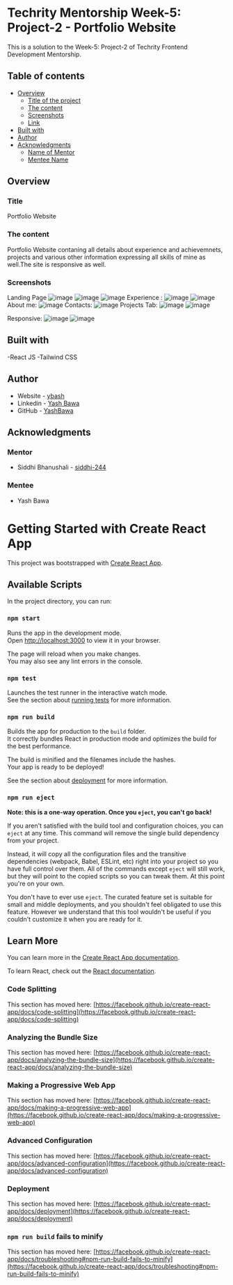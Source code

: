 # Techrity Mentorship Week-5: Project-2 - Portfolio Website

This is a solution to the Week-5: Project-2 of Techrity Frontend Development Mentorship. 

## Table of contents

- [Overview](#overview)
  - [Title of the project](#title)
  - [The content](#the-content)
  - [Screenshots](#screenshots)
  - [Link](#link)
- [Built with](#built-with)
- [Author](#author)
- [Acknowledgments](#acknowledgments)
   - [Name of Mentor](#mentor)
   - [Mentee Name](#mentee)

## Overview

### Title
Portfolio Website

### The content

Portfolio Website contaning all details about experience and achievemnets, projects and various other information expressing all skills of mine as well.The site is responsive as well.

### Screenshots
Landing Page
 ![image](https://user-images.githubusercontent.com/90853282/194778216-471a7a0c-3b9e-4271-b5a4-f86153f9e49d.png)
 ![image](https://user-images.githubusercontent.com/90853282/194778224-c0cb7119-874a-4075-ac0f-159dffe29bda.png)
![image](https://user-images.githubusercontent.com/90853282/194778234-0fc2b53a-6ddc-441d-88f2-b22c9375ca3a.png)
Experience :
![image](https://user-images.githubusercontent.com/90853282/194778284-fddf0cbc-cf6e-4d3a-b520-dbba55d12b14.png)
![image](https://user-images.githubusercontent.com/90853282/194778295-328d6fca-1f3f-4d1c-a096-8009c76a9770.png)
About me:
![image](https://user-images.githubusercontent.com/90853282/194778307-8b0af3f3-4cba-410e-9d37-3c68a6b0985c.png)
Contacts:
![image](https://user-images.githubusercontent.com/90853282/194778334-d807fc89-49a0-4298-9873-68173e06ba48.png)
Projects Tab:
![image](https://user-images.githubusercontent.com/90853282/194778248-0ef1b84a-8894-43f5-a150-4c9879163de1.png)
![image](https://user-images.githubusercontent.com/90853282/194778259-6a6b904f-fd0c-49d5-a4eb-a00e34c97838.png)

Responsive:
![image](https://user-images.githubusercontent.com/90853282/194778492-29942d58-c011-4118-aa35-5a4a3aeccb6e.png)
![image](https://user-images.githubusercontent.com/90853282/194778500-ec9a49c0-d62b-40f7-b5d4-347175ebb6a2.png)


## Built with

-React JS
-Tailwind CSS


## Author

- Website - [ybash](http://ybash-portfolio-website.netlify.app/)
- Linkedin - [Yash Bawa](https://www.linkedin.com/in/yash-bawa-45362121b/)
- GitHub - [YashBawa](https://github.com/YashBawa)

## Acknowledgments

### Mentor
- Siddhi Bhanushali - [siddhi-244](https://github.com/siddhi-244)

### Mentee
- Yash Bawa



# Getting Started with Create React App

This project was bootstrapped with [Create React App](https://github.com/facebook/create-react-app).

## Available Scripts

In the project directory, you can run:

### `npm start`

Runs the app in the development mode.\
Open [http://localhost:3000](http://localhost:3000) to view it in your browser.

The page will reload when you make changes.\
You may also see any lint errors in the console.

### `npm test`

Launches the test runner in the interactive watch mode.\
See the section about [running tests](https://facebook.github.io/create-react-app/docs/running-tests) for more information.

### `npm run build`

Builds the app for production to the `build` folder.\
It correctly bundles React in production mode and optimizes the build for the best performance.

The build is minified and the filenames include the hashes.\
Your app is ready to be deployed!

See the section about [deployment](https://facebook.github.io/create-react-app/docs/deployment) for more information.

### `npm run eject`

**Note: this is a one-way operation. Once you `eject`, you can't go back!**

If you aren't satisfied with the build tool and configuration choices, you can `eject` at any time. This command will remove the single build dependency from your project.

Instead, it will copy all the configuration files and the transitive dependencies (webpack, Babel, ESLint, etc) right into your project so you have full control over them. All of the commands except `eject` will still work, but they will point to the copied scripts so you can tweak them. At this point you're on your own.

You don't have to ever use `eject`. The curated feature set is suitable for small and middle deployments, and you shouldn't feel obligated to use this feature. However we understand that this tool wouldn't be useful if you couldn't customize it when you are ready for it.

## Learn More

You can learn more in the [Create React App documentation](https://facebook.github.io/create-react-app/docs/getting-started).

To learn React, check out the [React documentation](https://reactjs.org/).

### Code Splitting

This section has moved here: [https://facebook.github.io/create-react-app/docs/code-splitting](https://facebook.github.io/create-react-app/docs/code-splitting)

### Analyzing the Bundle Size

This section has moved here: [https://facebook.github.io/create-react-app/docs/analyzing-the-bundle-size](https://facebook.github.io/create-react-app/docs/analyzing-the-bundle-size)

### Making a Progressive Web App

This section has moved here: [https://facebook.github.io/create-react-app/docs/making-a-progressive-web-app](https://facebook.github.io/create-react-app/docs/making-a-progressive-web-app)

### Advanced Configuration

This section has moved here: [https://facebook.github.io/create-react-app/docs/advanced-configuration](https://facebook.github.io/create-react-app/docs/advanced-configuration)

### Deployment

This section has moved here: [https://facebook.github.io/create-react-app/docs/deployment](https://facebook.github.io/create-react-app/docs/deployment)

### `npm run build` fails to minify

This section has moved here: [https://facebook.github.io/create-react-app/docs/troubleshooting#npm-run-build-fails-to-minify](https://facebook.github.io/create-react-app/docs/troubleshooting#npm-run-build-fails-to-minify)
